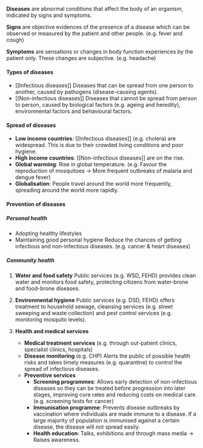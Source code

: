 **Diseases** are abnormal conditions that affect the body of an organism, indicated by signs and symptoms.

**Signs** are objective evidences of the presence of a disease which can be observed or measured by the patient and other people. (e.g. fever and cough)

**Symptoms** are sensations or changes in body function experiences by the patient only. These changes are subjective. (e.g. headache)

#### Types of diseases

- [[Infectious diseases]]
  Diseases that can be spread from one person to another, caused by pathogens (disease-causing agents).
- [[Non-infectious diseases]]
  Diseases that cannot be spread from person to person, caused by biological factors (e.g. ageing and heredity), environmental factors and behavioural factors.

#### Spread of diseases
- **Low income countries**: [[Infectious diseases]] (e.g. cholera) are widespread. This is due to their crowded living conditions and poor hygiene.
- **High income countries**: [[Non-infectious diseases]] are on the rise.
- **Global warming**: Rise in global temperature.
  (e.g. Favour the reproduction of mosquitoes → More frequent outbreaks of malaria and dengue fever)
- **Globalisation**: People travel around the world more frequently, spreading around the world more rapidly.

#### Prevention of diseases
##### Personal health
- Adopting healthy lifestyles
- Maintaining good personal hygiene
Reduce the chances of getting infectious and non-infectious diseases. (e.g. cancer & heart diseases)

##### Community health
1. **Water and food safety**
   Public services (e.g. WSD, FEHD) provides clean water and monitors food safety, protecting citizens from water-brone and food-brone diseases.

2. **Environmental hygiene**
   Public services (e.g. DSD, FEHD) offers treatment to household sewage, cleansing services (e.g. street sweeping and waste collection) and pest control services (e.g. monitoring mosquito levels).

3. **Health and medical services**
	- **Medical treatment services**
	  (e.g. through out-patient clinics, specialist clinics, hospitals)
	- **Disease monitoring** (e.g. CHP)
	  Alerts the public of possible health risks and takes timely measures (e.g. quarantine) to control the spread of infectious diseases.
	- **Preventive services**
		- **Screening programmes**: Allows early detection of non-infectious diseases so they can be treated before progression into later stages, improving cure rates and reducing costs on medical care. (e.g. screening tests for cancer)
		- **Immunisation programme**: Prevents disease outbreaks by vaccination where individuals are made immune to a disease. If a large majority of population is immunised against a certain disease, the disease will not spread easily.
		- **Health education**: Talks, exhibitions and through mass media → Raises awareness.
